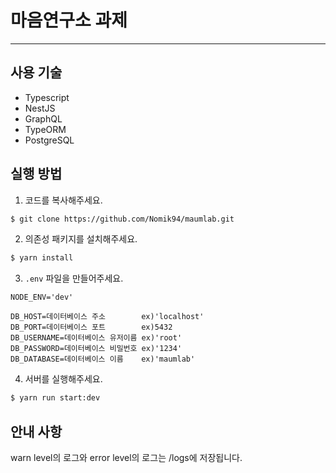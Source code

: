 # 마음연구소 과제

---

## 사용 기술

- Typescript
- NestJS
- GraphQL
- TypeORM
- PostgreSQL

## 실행 방법

1. 코드를 복사해주세요.

```bash
$ git clone https://github.com/Nomik94/maumlab.git
```

2. 의존성 패키지를 설치해주세요.

```bash
$ yarn install
```

3. `.env` 파일을 만들어주세요.

```dotenv
NODE_ENV='dev'

DB_HOST=데이터베이스 주소        ex)'localhost'
DB_PORT=데이터베이스 포트        ex)5432
DB_USERNAME=데이터베이스 유저이름 ex)'root'
DB_PASSWORD=데이터베이스 비밀번호 ex)'1234'
DB_DATABASE=데이터베이스 이름    ex)'maumlab'
```

4. 서버를 실행해주세요.

```bash
$ yarn run start:dev
```

## 안내 사항

warn level의 로그와 error level의 로그는 /logs에 저장됩니다.
